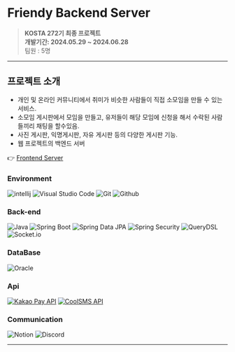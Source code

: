 # Friendy Backend Server

> **KOSTA 272기 최종 프로젝트** <br/> **개발기간: 2024.05.29   ~ 2024.06.28** <br/> 팀원 : 5명

---
## 프로젝트 소개

- 개인 및 온라인 커뮤니티에서 취미가 비슷한 사람들이 직접 소모임을 만들 수 있는 서비스. 
- 소모임 게시판에서 모임을 만들고, 유저들이 해당 모임에 신청을 해서 수락된 사람들끼리 채팅을 할수있음.
- 사진 게시판, 익명게시판, 자유 게시판 등의 다양한 게시판 기능.
- 웹 프로젝트의 백엔드 서버

👉 [Frontend Server](https://github.com/jaehyeongP/friendy_front)

### Environment

![intellij](https://img.shields.io/badge/intellij-000000?style=for-the-badge&logo=intellijidea&logoColor=white)
![Visual Studio Code](https://img.shields.io/badge/Visual%20Studio%20Code-007ACC?style=for-the-badge&logo=Visual%20Studio%20Code&logoColor=white)
![Git](https://img.shields.io/badge/Git-F05032?style=for-the-badge&logo=Git&logoColor=white)
![Github](https://img.shields.io/badge/GitHub-181717?style=for-the-badge&logo=GitHub&logoColor=white)

### Back-end

![Java](https://img.shields.io/badge/Java-17-orange?style=for-the-badge&logo=Java&logoColor=white)
![Spring Boot](https://img.shields.io/badge/Spring%20Boot-3.3.0.RELEASE-green?style=for-the-badge&logo=Spring&logoColor=white)
![Spring Data JPA](https://img.shields.io/badge/Spring%20Data%20JPA-3.3.0.RELEASE-green?style=for-the-badge&logo=Spring&logoColor=white)
![Spring Security](https://img.shields.io/badge/Spring%20Security-3.3.0.RELEASE-green?style=for-the-badge&logo=Spring&logoColor=white)
![QueryDSL](https://img.shields.io/badge/QueryDSL-5.0-green?style=for-the-badge&logo=Java&logoColor=white)
![Socket.io](https://img.shields.io/badge/Socket.io-black?style=for-the-badge&logo=socket.io&badgeColor=010101)

### DataBase
![Oracle](https://img.shields.io/badge/Oracle-F80000?style=for-the-badge&logo=oracle&logoColor=white)


### Api
[![Kakao Pay API](https://img.shields.io/badge/Kakao%20Pay%20API-FFCD00?style=for-the-badge&logo=kakao&logoColor=black)](https://developers.kakao.com/docs/latest/ko/kakaopay)
[![CoolSMS API](https://img.shields.io/badge/CoolSMS%20API-5B9BD5?style=for-the-badge&logo=coolpad&logoColor=white)](https://www.coolsms.co.kr/)


### Communication

![Notion](https://img.shields.io/badge/Notion-000000?style=for-the-badge&logo=Notion&logoColor=white)
![Discord](https://img.shields.io/badge/Discord-5865F2?style=for-the-badge&logo=Discord&logoColor=white)

---
